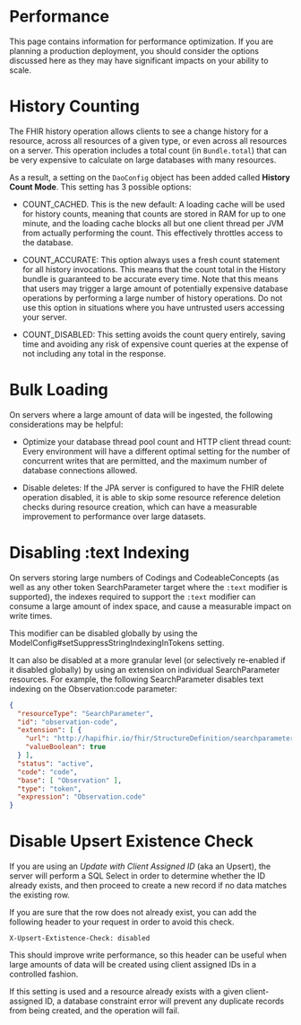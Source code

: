 # Performance

This page contains information for performance optimization. If you are planning a production deployment, you should consider the options discussed here as they may have significant impacts on your ability to scale.

# History Counting

The FHIR history operation allows clients to see a change history for a resource, across all resources of a given type, or even across all resources on a server. This operation includes a total count (in `Bundle.total`) that can be very expensive to calculate on large databases with many resources.

As a result, a setting on the `DaoConfig` object has been added called **History Count Mode**. This setting has 3 possible options:

* COUNT_CACHED. This is the new default: A loading cache will be used for history counts, meaning that counts are stored in RAM for up to one minute, and the loading cache blocks all but one client thread per JVM from actually performing the count. This effectively throttles access to the database.
  
* COUNT_ACCURATE: This option always uses a fresh count statement for all history invocations. This means that the count total in the History bundle is guaranteed to be accurate every time. Note that this means that users may trigger a large amount of potentially expensive database operations by performing a large number of history operations. Do not use this option in situations where you have untrusted users accessing your server.
  
* COUNT_DISABLED: This setting avoids the count query entirely, saving time and avoiding any risk of expensive count queries at the expense of not including any total in the response.


# Bulk Loading

On servers where a large amount of data will be ingested, the following considerations may be helpful:

* Optimize your database thread pool count and HTTP client thread count: Every environment will have a different optimal setting for the number of concurrent writes that are permitted, and the maximum number of database connections allowed. 

* Disable deletes: If the JPA server is configured to have the FHIR delete operation disabled, it is able to skip some resource reference deletion checks during resource creation, which can have a measurable improvement to performance over large datasets. 

# Disabling :text Indexing

On servers storing large numbers of Codings and CodeableConcepts (as well as any other token SearchParameter target where the `:text` modifier is supported), the indexes required to support the `:text` modifier can consume a large amount of index space, and cause a measurable impact on write times.

This modifier can be disabled globally by using the ModelConfig#setSuppressStringIndexingInTokens setting.

It can also be disabled at a more granular level (or selectively re-enabled if it disabled globally) by using an extension on individual SearchParameter resources. For example, the following SearchParameter disables text indexing on the Observation:code parameter:

```json
{
  "resourceType": "SearchParameter",
  "id": "observation-code",
  "extension": [ {
    "url": "http://hapifhir.io/fhir/StructureDefinition/searchparameter-token-suppress-text-index",
    "valueBoolean": true
  } ],
  "status": "active",
  "code": "code",
  "base": [ "Observation" ],
  "type": "token",
  "expression": "Observation.code"
}
```

# Disable Upsert Existence Check

If you are using an *Update with Client Assigned ID* (aka an Upsert), the server will perform a SQL Select in order to determine whether the ID already exists, and then proceed to create a new record if no data matches the existing row.

If you are sure that the row does not already exist, you can add the following header to your request in order to avoid this check.

```http
X-Upsert-Extistence-Check: disabled
```

This should improve write performance, so this header can be useful when large amounts of data will be created using client assigned IDs in a controlled fashion.

If this setting is used and a resource already exists with a given client-assigned ID, a database constraint error will prevent any duplicate records from being created, and the operation will fail.

